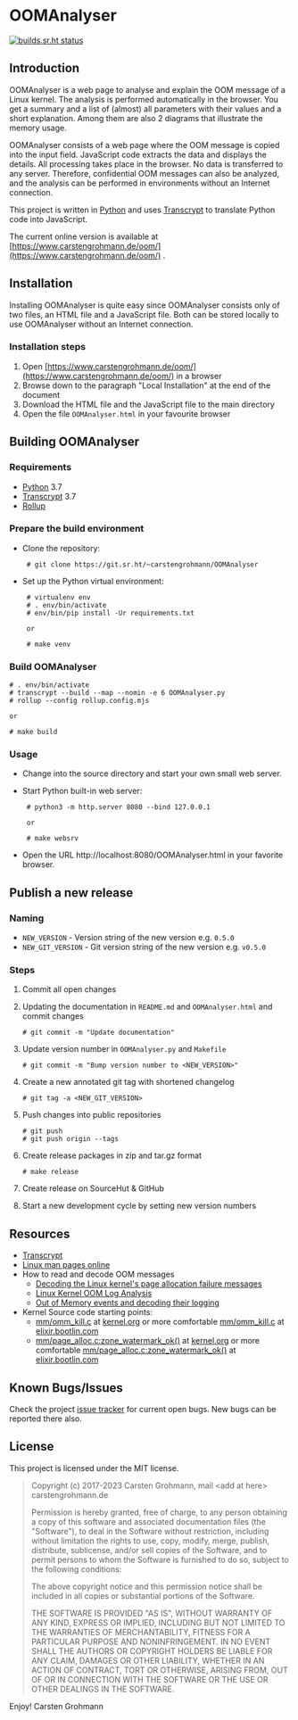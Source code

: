 # OOMAnalyser

[![builds.sr.ht status](https://builds.sr.ht/~carstengrohmann/OOMAnalyser.svg)](https://builds.sr.ht/~carstengrohmann/OOMAnalyser?)


## Introduction

OOMAnalyser is a web page to analyse and explain the OOM message of a Linux kernel. The analysis is performed
automatically in the browser. You get a summary and a list of (almost) all parameters with their values and a
short explanation. Among them are also 2 diagrams that illustrate the memory usage.

OOMAnalyser consists of a web page where the OOM message is copied into the input field. JavaScript code extracts
the data and displays the details. All processing takes place in the browser. No data is transferred to any server.
Therefore, confidential OOM messages can also be analyzed, and the analysis can be performed in environments
without an Internet connection.

This project is written in [Python](https://www.python.org) and uses [Transcrypt](https://www.transcrypt.org/)  to
translate Python code into JavaScript.

The current online version is available at [https://www.carstengrohmann.de/oom/](https://www.carstengrohmann.de/oom/) .


## Installation

Installing OOMAnalyser is quite easy since OOMAnalyser consists only of two files, an HTML file and a JavaScript file.
Both can be stored locally to use OOMAnalyser without an Internet connection.

### Installation steps

 1. Open [https://www.carstengrohmann.de/oom/](https://www.carstengrohmann.de/oom/) in a browser
 2. Browse down to the paragraph "Local Installation" at the end of the document
 3. Download the HTML file and the JavaScript file to the main directory
 4. Open the file `OOMAnalyser.html` in your favourite browser


## Building OOMAnalyser

### Requirements

 * [Python](http://www.python.org) 3.7
 * [Transcrypt](https://www.transcrypt.org/) 3.7
 * [Rollup](https://rollupjs.org/)


### Prepare the build environment

 * Clone the repository:

        # git clone https://git.sr.ht/~carstengrohmann/OOMAnalyser

 * Set up the Python virtual environment:

        # virtualenv env
        # . env/bin/activate
        # env/bin/pip install -Ur requirements.txt

        or

        # make venv

### Build OOMAnalyser

```
# . env/bin/activate
# transcrypt --build --map --nomin -e 6 OOMAnalyser.py
# rollup --config rollup.config.mjs

or

# make build
```

### Usage

 * Change into the source directory and start your own small web server.

 * Start Python built-in web server:

        # python3 -m http.server 8080 --bind 127.0.0.1

        or

        # make websrv

 * Open the URL http://localhost:8080/OOMAnalyser.html in your favorite browser.


## Publish a new release
### Naming

* `NEW_VERSION` - Version string of the new version e.g. `0.5.0`
* `NEW_GIT_VERSION` - Git version string of the new version e.g. `v0.5.0`

### Steps
 1. Commit all open changes
 2. Updating the documentation in `README.md` and `OOMAnalyser.html` and commit changes

        # git commit -m "Update documentation"

 3. Update version number in `OOMAnalyser.py` and `Makefile`

        # git commit -m "Bump version number to <NEW_VERSION>"

 4. Create a new annotated git tag with shortened changelog

        # git tag -a <NEW_GIT_VERSION>

 5. Push changes into public repositories

        # git push
        # git push origin --tags

 6. Create release packages in zip and tar.gz format

        # make release

 7. Create release on SourceHut & GitHub

 8. Start a new development cycle by setting new version numbers


## Resources

 * [Transcrypt](https://www.transcrypt.org/)
 * [Linux man pages online](https://man7.org/)
 * How to read and decode OOM messages
    * [Decoding the Linux kernel's page allocation failure messages](https://utcc.utoronto.ca/~cks/space/blog/linux/DecodingPageAllocFailures)
    * [Linux Kernel OOM Log Analysis](http://elearningmedium.com/linux-kernel-oom-log-analysis/)
    * [Out of Memory events and decoding their logging](https://community.wandisco.com/s/article/Guide-to-Out-of-Memory-OOM-events-and-decoding-their-logging)
 * Kernel Source code starting points:
    * [mm/omm_kill.c](https://git.kernel.org/pub/scm/linux/kernel/git/stable/linux.git/tree/mm/oom_kill.c)
      at [kernel.org](https://kernel.org) or more comfortable
      [mm/omm_kill.c](https://elixir.bootlin.com/linux/latest/source/mm/oom_kill.c)
      at [elixir.bootlin.com](https://elixir.bootlin.com)
    * [mm/page_alloc.c:zone_watermark_ok()](https://git.kernel.org/pub/scm/linux/kernel/git/stable/linux.git/tree/mm/page_alloc.c)
      at [kernel.org](https://kernel.org) or more comfortable
      [mm/page_alloc.c:zone_watermark_ok()](https://elixir.bootlin.com/linux/latest/source/mm/page_alloc.c#L4074)
      at [elixir.bootlin.com](https://elixir.bootlin.com)


## Known Bugs/Issues

Check the project [issue tracker](https://todo.sr.ht/~carstengrohmann/OOMAnalyser)
for current open bugs. New bugs can be reported there also.


## License

This project is licensed under the MIT license.

> Copyright (c) 2017-2023 Carsten Grohmann,  mail &lt;add at here&gt; carstengrohmann.de
>
> Permission is hereby granted, free of charge, to any person obtaining a copy of
> this software and associated documentation files (the "Software"), to deal in
> the Software without restriction, including without limitation the rights to
> use, copy, modify, merge, publish, distribute, sublicense, and/or sell copies
> of the Software, and to permit persons to whom the Software is furnished to do
> so, subject to the following conditions:
>
> The above copyright notice and this permission notice shall be included in all
> copies or substantial portions of the Software.
>
> THE SOFTWARE IS PROVIDED "AS IS", WITHOUT WARRANTY OF ANY KIND, EXPRESS OR
> IMPLIED, INCLUDING BUT NOT LIMITED TO THE WARRANTIES OF MERCHANTABILITY,
> FITNESS FOR A PARTICULAR PURPOSE AND NONINFRINGEMENT. IN NO EVENT SHALL THE
> AUTHORS OR COPYRIGHT HOLDERS BE LIABLE FOR ANY CLAIM, DAMAGES OR OTHER
> LIABILITY, WHETHER IN AN ACTION OF CONTRACT, TORT OR OTHERWISE, ARISING FROM,
> OUT OF OR IN CONNECTION WITH THE SOFTWARE OR THE USE OR OTHER DEALINGS IN THE
> SOFTWARE.

Enjoy!
Carsten Grohmann
